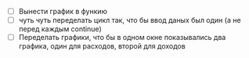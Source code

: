 -[ ] Вынести график в функию
-[ ] чуть чуть переделать цикл так, что бы ввод даных был один (а не перед каждым continue)
-[ ] Переделать графики, что бы в одном окне показывались два графика, один для расходов, второй для доходов